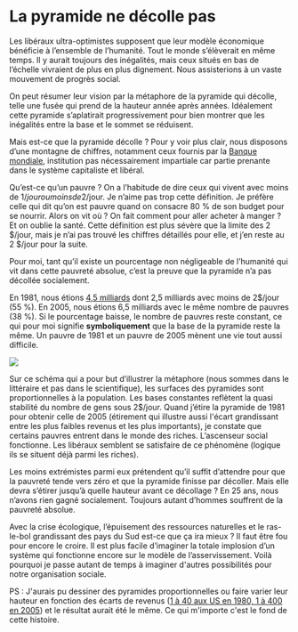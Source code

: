 # La pyramide ne décolle pas

Les libéraux ultra-optimistes supposent que leur modèle économique bénéficie à l’ensemble de l’humanité. Tout le monde s’élèverait en même temps. Il y aurait toujours des inégalités, mais ceux situés en bas de l’échelle vivraient de plus en plus dignement. Nous assisterions à un vaste mouvement de progrès social.

On peut résumer leur vision par la métaphore de la pyramide qui décolle, telle une fusée qui prend de la hauteur année après années. Idéalement cette pyramide s’aplatirait progressivement pour bien montrer que les inégalités entre la base et le sommet se réduisent.

Mais est-ce que la pyramide décolle ? Pour y voir plus clair, nous disposons d’une montagne de chiffres, notamment ceux fournis par la [Banque mondiale](http://econ.worldbank.org), institution pas nécessairement impartiale car partie prenante dans le système capitaliste et libéral.

Qu’est-ce qu’un pauvre ? On a l’habitude de dire ceux qui vivent avec moins de 1$/jour ou moins de 2$/jour. Je n’aime pas trop cette définition. Je préfère celle qui dit qu’on est pauvre quand on consacre 80 % de son budget pour se nourrir. Alors on vit où ? On fait comment pour aller acheter à manger ? Et on oublie la santé. Cette définition est plus sévère que la limite des 2 $/jour, mais je n’ai pas trouvé les chiffres détaillés pour elle, et j’en reste au 2 $/jour pour la suite.

Pour moi, tant qu’il existe un pourcentage non négligeable de l’humanité qui vit dans cette pauvreté absolue, c’est la preuve que la pyramide n’a pas décollée socialement.

En 1981, nous étions [4,5 milliards](http://fr.wikipedia.org/wiki/Population_mondiale) dont 2,5 milliards avec moins de 2$/jour (55 %). En 2005, nous étions 6,5 milliards avec le même nombre de pauvres (38 %). Si le pourcentage baisse, le nombre de pauvres reste constant, ce qui pour moi signifie **symboliquement** que la base de la pyramide reste la même. Un pauvre de 1981 et un pauvre de 2005 mènent une vie tout aussi difficile.

![](https://tcrouzet.com/images_tc/2008/12/pauvresbig.png)

Sur ce schéma qui a pour but d’illustrer la métaphore (nous sommes dans le littéraire et pas dans le scientifique), les surfaces des pyramides sont proportionnelles à la population. Les bases constantes reflètent la quasi stabilité du nombre de gens sous 2$/jour. Quand j’étire la pyramide de 1981 pour obtenir celle de 2005 (étirement qui illustre aussi l'écart grandissant entre les plus faibles revenus et les plus importants), je constate que certains pauvres entrent dans le monde des riches. L’ascenseur social fonctionne. Les libéraux semblent se satisfaire de ce phénomène (logique ils se situent déjà parmi les riches).

Les moins extrémistes parmi eux prétendent qu’il suffit d’attendre pour que la pauvreté tende vers zéro et que la pyramide finisse par décoller. Mais elle devra s’étirer jusqu’à quelle hauteur avant ce décollage ? En 25 ans, nous n’avons rien gagné socialement. Toujours autant d’hommes souffrent de la pauvreté absolue.

Avec la crise écologique, l’épuisement des ressources naturelles et le ras-le-bol grandissant des pays du Sud est-ce que ça ira mieux ? Il faut être fou pour encore le croire. Il est plus facile d’imaginer la totale implosion d’un système qui fonctionne encore sur le modèle de l’asservissement. Voilà pourquoi je passe autant de temps à imaginer d'autres possibilités pour notre organisation sociale.

PS : J'aurais pu dessiner des pyramides proportionnelles ou faire varier leur hauteur en fonction des écarts de revenus ([1 à 40 aux US en 1980, 1 à 400 en 2005](http://www.ffhsj.com/siteFiles/Publications/BB2938A7EB4BC4FE42214E518360D276.pdf)) et le résultat aurait été le même. Ce qui m'importe c'est le fond de cette histoire.